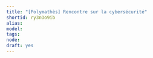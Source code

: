 ```yaml
---
title: "[Polymathès] Rencontre sur la cybersécurité"
shortid: ry3nOo9ib
alias: 
model: 
tags: 
node: 
draft: yes
--- 
```

 